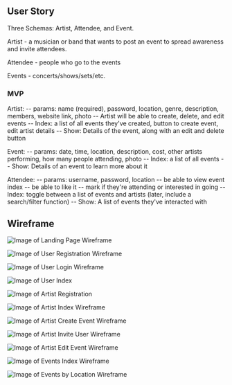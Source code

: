 ## User Story

Three Schemas: Artist, Attendee, and Event.

Artist - a musician or band that wants to post an event to spread awareness and invite attendees.

Attendee - people who go to the events

Events - concerts/shows/sets/etc.

### MVP

Artist:
-- params: name (required), password, location, genre, description, members, website link, photo
-- Artist will be able to create, delete, and edit events
-- Index: a list of all events they've created, button to create event, edit artist details
-- Show: Details of the event, along with an edit and delete button

Event:
-- params: date, time, location, description, cost, other artists performing, how many people attending, photo
-- Index: a list of all events
-- Show: Details of an event to learn more about it

Attendee:
-- params: username, password, location
-- be able to view event index
-- be able to like it
-- mark if they're attending or interested in going
-- Index: toggle between a list of events and artists (later, include a search/filter function)
-- Show: A list of events they've interacted with

## Wireframe

![Image of Landing Page Wireframe](public/images/wireframes/project_2_wireframes/landing_page_wireframe.png)

![Image of User Registration Wireframe](public/images/wireframes/project_2_wireframes/user_artist_registration.png)

![Image of User Login Wireframe](public/images/wireframes/project_2_wireframes/user_login_wireframe.png)

![Image of User Index](public/images/wireframes/project_2_wireframes/user_index_wireframe.png)

![Image of Artist Registration](public/images/wireframes/project_2_wireframes/user_artist_registration.png)

![Image of Artist Index Wireframe](public/images/wireframes/project_2_wireframes/artist_index.wireframe.png)

![Image of Artist Create Event Wireframe](public/images/wireframes/project_2_wireframes/create_event_wireframe.png)

![Image of Artist Invite User Wireframe](public/images/wireframes/project_2_wireframes/artist_invite_users_wireframe.png)

![Image of Artist Edit Event Wireframe](public/images/wireframes/project_2_wireframes/edit_event_wireframe.png)

![Image of Events Index Wireframe](public/images/wireframes/project_2_wireframes/events_index_wireframe.png)

![Image of Events by Location Wireframe](public/images/wireframes/project_2_wireframes/wireframe_search_by_location.png)
